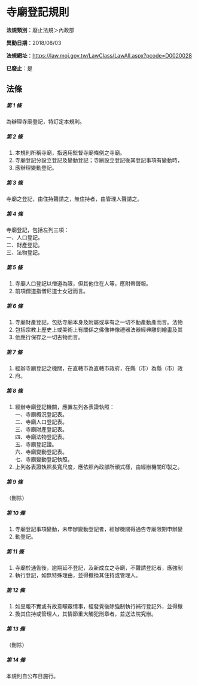 # 寺廟登記規則

**法規類別**：廢止法規＞內政部

**異動日期**：2018/08/03  

**法規網址**：https://law.moj.gov.tw/LawClass/LawAll.aspx?pcode=D0020028

**已廢止**：是



## 法條
##### 第 1 條
為辦理寺廟登記，特訂定本規則。

##### 第 2 條
1. 本規則所稱寺廟，指適用監督寺廟條例之寺廟。
1. 寺廟登記分設立登記及變動登記；寺廟設立登記後其登記事項有變動時，
1. 應辦理變動登記。

##### 第 3 條
寺廟之登記，由住持聲請之，無住持者，由管理人聲請之。

##### 第 4 條
寺廟登記，包括左列三項：  
一、人口登記。  
二、財產登記。  
三、法物登記。

##### 第 5 條
1. 寺廟人口登記以僧道為限，但其他住在人等，應附帶聲報。
1. 前項僧道指僧尼道士女冠而言。

##### 第 6 條
1. 寺廟財產登記，包括寺廟本身及附屬或享有之一切不動產動產而言。法物
1. 包括宗教上歷史上或美術上有關係之佛像神像禮器法器經典雕刻繪畫及其
1. 他應行保存之一切古物而言。

##### 第 7 條
1. 經辦寺廟登記之機關，在直轄市為直轄市政府，在縣（市）為縣（市）政
1. 府。

##### 第 8 條
1. 經辦寺廟登記機關，應置左列各表證執照：  
一、寺廟概況登記表。  
二、寺廟人口登記表。  
三、寺廟財產登記表。  
四、寺廟法物登記表。  
五、寺廟登記證。  
六、寺廟變動登記表。  
七、寺廟變動登記執照。
1. 上列各表證執照長寬尺度，應依照內政部所頒式樣，由經辦機關印製之。

##### 第 9 條
（刪除）

##### 第 10 條
1. 寺廟登記事項變動，未申辦變動登記者，經辦機關得通告寺廟限期申辦變
1. 動登記。

##### 第 11 條
1. 寺廟於通告後，逾期延不登記，及新成立之寺廟，不聲請登記者，應強制
1. 執行登記，如無特殊理由，並得撤換其住持或管理人。

##### 第 12 條
1. 如呈報不實或有故意矇蔽情事，經發覺後除強制執行補行登記外，並得撤
1. 換其住持或管理人，其情節重大觸犯刑章者，並送法院究辦。

##### 第 13 條
（刪除）

##### 第 14 條
本規則自公布日施行。


